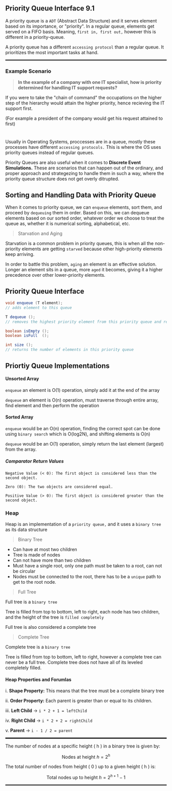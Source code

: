 ## Priority Queue Interface 9.1 

A priority queue is a `ADT` (Abstract Data Structure) and it serves element based on its importance, or "priority". In a regular queue, elements get served on a FIFO basis. Meaning, `first in, first out,` however this is different in a priority-queue.

A priority queue has a different `accessing protocol` than a regular queue. It prioritizes the most important tasks at hand. 

<hr style = "height: 3.2px; border: none; color:#333; background-color:#333;"/>

### Example Scenario

> **In the example of a company with one IT specialist, how is priority determined for handling IT support requests?**

If you were to take the "chain of command" the occupations on the higher step of the hierarchy would attain the higher priority, hence recieving the IT support first. 

(For example a president of the company would get his request attained to first)

#

Usually in Operating Systems, proccesses are in a queue, mostly these processes have different `accessing protocols.` This is where the OS uses priority queues instead of regular queues. 

Priority Queues are also useful when it comes to **Discrete Event Simulations.** These are scenarios that can happen out of the ordinary, and proper approach and strategezing to handle them in such a way, where the priority queue structure does not get overly ditrupted.   

## Sorting and Handling Data with Priority Queue 

When it comes to priority queue, we can `enqueue` elements, sort them, and proceed by `dequeuing` them in order. Based on this, we can dequeue elements based on our sorted order, whatever order we choose to treat the queue as, whether it is numerical sorting, alphabetical, etc.

> Starvation and Aging 

Starvation is a common problem in priority queues, this is when all the non-priority elements are getting `starved` because other high-priority elements keep arriving.

In order to battle this problem, `aging` an element is an effective solution. Longer an element sits in a queue, more `aged` it becomes, giving it a higher precedence over other lower-priority elements. 

## Priority Queue Interface 

```java
void enqueue (T element); 
// adds element to this queue  

T dequeue (); 
// removes the highest priority element from this priority queue and returns it 

boolean isEmpty ();
boolean isFull  ();

int size ();
// returns the number of elements in this priority queue

```

## Priortiy Queue Implementations 

#### Unsorted Array 

`enqueue` an element is O(1) operation, simply add it at the end of the array

`dequeue` an element is O(n) operation, must traverse through entire array, find element and then perform the operation 

#### Sorted Array

`enqueue` would be an O(n) operation, finding the correct spot can be done using `binary search` which is O(log2N), and shifting elements is O(n)

`dequeue` would be an O(1) operation, simply return the last element (largest) from the array.


##### Comparator Return Values 

```
Negative Value (< 0): The first object is considered less than the second object.

Zero (0): The two objects are considered equal.

Positive Value (> 0): The first object is considered greater than the second object.
```


### Heap

Heap is an implementation of a `priority queue,` and it uses a `binary tree` as its data structure


> Binary Tree 

*   Can have at most two children
*   Tree is made of nodes 
*  Can not have more than two children 
* Must have a single root, only one path must be taken to a root, can not be circular 
* Nodes must be connected to the root, there has to be a `unique` path to get to the root node. 


> Full Tree

Full tree is a `binary tree`

Tree is filled from top to bottom, left to right, each node has two children, and the height of the tree is `filled completely` 

Full tree is also considered a complete tree

> Complete Tree 

Complete tree is a `binary tree`

Tree is filled from top to bottom, left to right, however a complete tree can never be a full tree. Complete tree does not have all of its leveled completely filled.

#### Heap Properties and Forumlas 

i. **Shape Property:** This means that the tree must be a complete binary tree 

ii. **Order Property:** Each parent is greater than or equal to its children. 

iii. **Left Child** -> `i * 2 + 1 = leftChild`

iv. **Right Child** -> `i * 2 + 2 = rightChild`

v. **Parent** -> `i - 1 / 2 = parent`


<hr style = "height: 3.2px; border: none; color:#333; background-color:#333;"/>


The number of nodes at a specific height \( h \) in a binary tree is given by:

$$
\text{Nodes at height } h = 2^h
$$

The total number of nodes from height \( 0 \) up to a given height \( h \) is:

$$
\text{Total nodes up to height } h = 2^{h+1} - 1
$$


<hr style = "height: 3.2px; border: none; color:#333; background-color:#333;"/>
